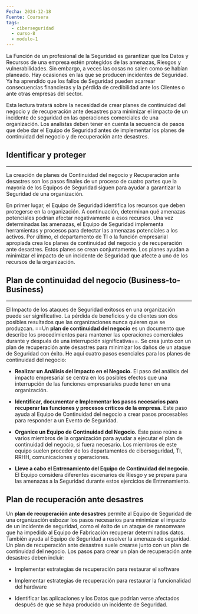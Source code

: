 ```yaml
---
Fecha: 2024-12-18
Fuente: Coursera
tags:
  - ciberseguridad
  - curso-8
  - modulo-1
---
```

La Función de un profesional de la Seguridad es garantizar que los Datos y Recursos de una empresa estén protegidos de las amenazas, Riesgos y vulnerabilidades. Sin embargo, a veces las cosas no salen como se habían planeado. Hay ocasiones en las que se producen incidentes de Seguridad. Ya ha aprendido que los fallos de Seguridad pueden acarrear consecuencias financieras y la pérdida de credibilidad ante los Clientes o ante otras empresas del sector.

Esta lectura tratará sobre la necesidad de crear planes de continuidad del negocio y de recuperación ante desastres para minimizar el impacto de un incidente de seguridad en las operaciones comerciales de una organización. Los analistas deben tener en cuenta la secuencia de pasos que debe dar el Equipo de Seguridad antes de implementar los planes de continuidad del negocio y de recuperación ante desastres.

## Identificar y proteger
---
La creación de planes de Continuidad del negocio y Recuperación ante desastres son los pasos finales de un proceso de cuatro partes que la mayoría de los Equipos de Seguridad siguen para ayudar a garantizar la Seguridad de una organización.

En primer lugar, el Equipo de Seguridad identifica los recursos que deben protegerse en la organización. A continuación, determinan qué amenazas potenciales podrían afectar negativamente a esos recursos. Una vez determinadas las amenazas, el Equipo de Seguridad implementa herramientas y procesos para detectar las amenazas potenciales a los activos. Por último, el departamento de TI o la función empresarial apropiada crea los planes de continuidad del negocio y de recuperación ante desastres. Estos planes se crean conjuntamente. Los planes ayudan a minimizar el impacto de un incidente de Seguridad que afecte a uno de los recursos de la organización.

## Plan de continuidad del negocio (Business-to-Business)
---
El Impacto de los ataques de Seguridad exitosos en una organización puede ser significativo. La pérdida de beneficios y de clientes son dos posibles resultados que las organizaciones nunca quieren que se produzcan. ==Un **plan de continuidad del negocio** es un documento que describe los procedimientos para mantener las operaciones comerciales durante y después de una interrupción significativa==. Se crea junto con un plan de recuperación ante desastres para minimizar los daños de un ataque de Seguridad con éxito. He aquí cuatro pasos esenciales para los planes de continuidad del negocio:

- **Realizar un Análisis del Impacto en el Negocio.** El paso del análisis del impacto empresarial se centra en los posibles efectos que una interrupción de las funciones empresariales puede tener en una organización.

- **Identificar, documentar e Implementar los pasos necesarios para recuperar las funciones y procesos críticos de la empresa.** Este paso ayuda al Equipo de Continuidad del negocio a crear pasos procesables para responder a un Evento de Seguridad.

- **Organice un Equipo de Continuidad del Negocio.** Este paso reúne a varios miembros de la organización para ayudar a ejecutar el plan de continuidad del negocio, si fuera necesario. Los miembros de este equipo suelen proceder de los departamentos de ciberseguridad, TI, RRHH, comunicaciones y operaciones.

- **Lleve a cabo el Entrenamiento del Equipo de Continuidad del negocio**. El Equipo considera diferentes escenarios de Riesgo y se prepara para las amenazas a la Seguridad durante estos ejercicios de Entrenamiento.

## Plan de recuperación ante desastres

Un **plan de recuperación ante desastres** permite al Equipo de Seguridad de una organización esbozar los pasos necesarios para minimizar el impacto de un incidente de seguridad, como el éxito de un ataque de ransomware que ha impedido al Equipo de Fabricación recuperar determinados datos. También ayuda al Equipo de Seguridad a resolver la amenaza de seguridad. Un plan de recuperación ante desastres suele crearse junto con un plan de continuidad del negocio. Los pasos para crear un plan de recuperación ante desastres deben incluir:

- Implementar estrategias de recuperación para restaurar el software

- Implementar estrategias de recuperación para restaurar la funcionalidad del hardware

- Identificar las aplicaciones y los Datos que podrían verse afectados después de que se haya producido un incidente de Seguridad.